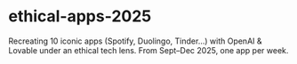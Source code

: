 # ethical-apps-2025
Recreating 10 iconic apps (Spotify, Duolingo, Tinder...) with OpenAI &amp; Lovable under an ethical tech lens.  From Sept–Dec 2025, one app per week.
